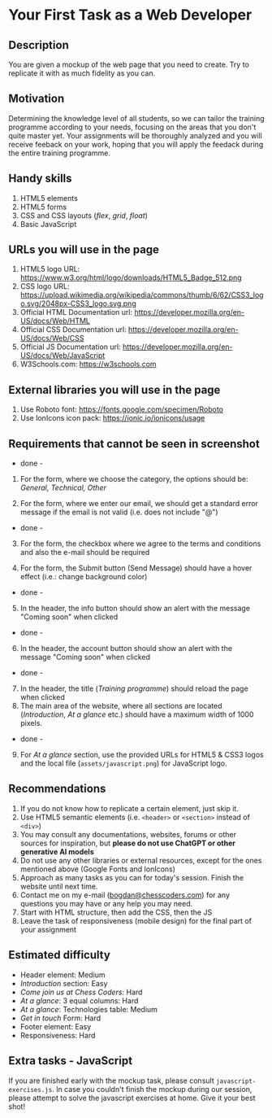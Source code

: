 # Your First Task as a Web Developer

## Description

You are given a mockup of the web page that you need to create. Try to replicate it with as much fidelity as you can.

## Motivation

Determining the knowledge level of all students, so we can tailor the training programme according to your needs, focusing on the areas that you don't quite master yet. Your assignments will be thoroughly analyzed and you will receive feeback on your work, hoping that you will apply the feedack during the entire training programme.

## Handy skills

1. HTML5 elements
2. HTML5 forms
3. CSS and CSS layouts (_flex_, _grid_, _float_)
4. Basic JavaScript

## URLs you will use in the page

1. HTML5 logo URL: https://www.w3.org/html/logo/downloads/HTML5_Badge_512.png
2. CSS logo URL: https://upload.wikimedia.org/wikipedia/commons/thumb/6/62/CSS3_logo.svg/2048px-CSS3_logo.svg.png
3. Official HTML Documentation url: https://developer.mozilla.org/en-US/docs/Web/HTML
4. Official CSS Documentation url: https://developer.mozilla.org/en-US/docs/Web/CSS
5. Official JS Documentation url: https://developer.mozilla.org/en-US/docs/Web/JavaScript
6. W3Schools.com: https://w3schools.com

## External libraries you will use in the page

1. Use Roboto font: https://fonts.google.com/specimen/Roboto
2. Use IonIcons icon pack: https://ionic.io/ionicons/usage

## Requirements that cannot be seen in screenshot

- done -

1. For the form, where we choose the category, the options should be: _General, Technical, Other_

2. For the form, where we enter our email, we should get a standard error message if the email is not valid (i.e. does not include "@")

- done -

3. For the form, the checkbox where we agree to the terms and conditions and also the e-mail should be required

4. For the form, the Submit button (Send Message) should have a hover effect (i.e.: change background color)

- done -

5. In the header, the info button should show an alert with the message "Coming soon" when clicked

- done -

6. In the header, the account button should show an alert with the message "Coming soon" when clicked

- done -

7. In the header, the title (_Training programme_) should reload the page when clicked
8. The main area of the website, where all sections are located (_Introduction_, _At a glance_ etc.) should have a maximum width of 1000 pixels.

- done -

9. For _At a glance_ section, use the provided URLs for HTML5 & CSS3 logos and the local file (`assets/javascript.png`) for JavaScript logo.

## Recommendations

1. If you do not know how to replicate a certain element, just skip it.
2. Use HTML5 semantic elements (i.e. `<header>` or `<section>` instead of `<div>`)
3. You may consult any documentations, websites, forums or other sources for inspiration, but **please do not use ChatGPT or other generative AI models**
4. Do not use any other libraries or external resources, except for the ones mentioned above (Google Fonts and IonIcons)
5. Approach as many tasks as you can for today's session. Finish the website until next time.
6. Contact me on my e-mail (bogdan@chesscoders.com) for any questions you may have or any help you may need.
7. Start with HTML structure, then add the CSS, then the JS
8. Leave the task of responsiveness (mobile design) for the final part of your assignment

## Estimated difficulty

- Header element: Medium
- _Introduction_ section: Easy
- _Come join us at Chess Coders_: Hard
- _At a glance_: 3 equal columns: Hard
- _At a glance_: Technologies table: Medium
- _Get in touch_ Form: Hard
- Footer element: Easy
- Responsiveness: Hard

## Extra tasks - JavaScript

If you are finished early with the mockup task, please consult `javascript-exercises.js`. In case you couldn't finish the mockup during our session, please attempt to solve the javascript exercises at home. Give it your best shot!
